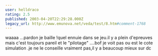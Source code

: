 ```yaml
---
user: helldraco
rating: 2.5
published: 2003-04-20T22:29:28.000Z
legacy_url: http://www.emunova.net/veda/test/8.htm#comment-1768
---
```

waaaa ...pardon je baille !quel ennuie dans se jeu.il y a plein d'epreuves mais c'est toujours pareil et le "pilotage" ....bof je voit pas ou est le cote simulation .je ne le conseille vraiment pas,il y a beaucoup mieux sur dc